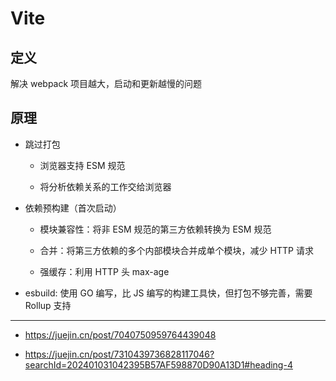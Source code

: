 # Vite

## 定义

解决 webpack 项目越大，启动和更新越慢的问题

## 原理

- 跳过打包

   - 浏览器支持 ESM 规范

   - 将分析依赖关系的工作交给浏览器

- 依赖预构建（首次启动）

   - 模块兼容性：将非 ESM 规范的第三方依赖转换为 ESM 规范

   - 合并：将第三方依赖的多个内部模块合并成单个模块，减少 HTTP 请求

   - 强缓存：利用 HTTP 头 max-age

- esbuild: 使用 GO 编写，比 JS 编写的构建工具快，但打包不够完善，需要 Rollup 支持

---

- <https://juejin.cn/post/7040750959764439048>

- <https://juejin.cn/post/7310439736828117046?searchId=202401031042395B57AF598870D90A13D1#heading-4>